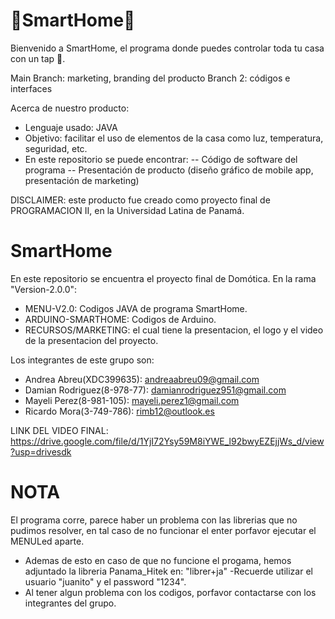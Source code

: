 # 🏡SmartHome🏡

Bienvenido a SmartHome, el programa donde puedes controlar toda tu casa con un tap 📱.

Main Branch: marketing, branding del producto
Branch 2: códigos e interfaces

Acerca de nuestro producto:
- Lenguaje usado: JAVA
- Objetivo: facilitar el uso de elementos de la casa como luz, temperatura, seguridad, etc.
- En este repositorio se puede encontrar:
-- Código de software del programa
-- Presentación de producto (diseño gráfico de mobile app, presentación de marketing)

DISCLAIMER: este producto fue creado como proyecto final de PROGRAMACION II, en la Universidad Latina de Panamá.

# SmartHome
En este repositorio se encuentra el proyecto final de Domótica.
En la rama "Version-2.0.0": 
- MENU-V2.0: Codigos JAVA de programa SmartHome. 
- ARDUINO-SMARTHOME: Codigos de Arduino. 
- RECURSOS/MARKETING: el cual tiene la presentacion, el logo y el video de la presentacion del proyecto. 

Los integrantes de este grupo son: 

- Andrea Abreu(XDC399635): andreaabreu09@gmail.com
- Damian Rodriguez(8-978-77): damianrodriguez951@gmail.com
- Mayeli Perez(8-981-105): mayeli.perez1@gmail.com 
- Ricardo Mora(3-749-786): rimb12@outlook.es 

LINK DEL VIDEO FINAL: https://drive.google.com/file/d/1YjI72Ysy59M8iYWE_l92bwyEZEjjWs_d/view?usp=drivesdk

# NOTA
El programa corre, parece haber un problema con las librerias que no pudimos resolver, en tal caso de no funcionar el enter porfavor ejecutar el MENULed aparte. 
- Ademas de esto en caso de que no funcione el progama, hemos adjuntado la libreria Panama_Hitek en: "librer+ja"
-Recuerde utilizar el usuario "juanito" y el password "1234".
- Al tener algun problema con los codigos, porfavor contactarse con los integrantes del grupo. 
